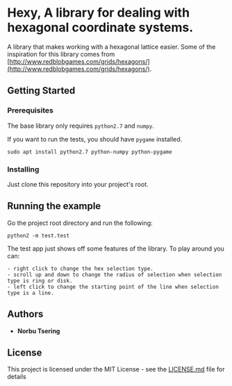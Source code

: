 # Hexy, A library for dealing with hexagonal coordinate systems.

A library that makes working with a hexagonal lattice easier. Some of the inspiration for this library comes from [http://www.redblobgames.com/grids/hexagons/](http://www.redblobgames.com/grids/hexagons/).

## Getting Started

### Prerequisites

The base library only requires `python2.7` and `numpy`.

If you want to run the tests, you should have `pygame` installed.


```
sudo apt install python2.7 python-numpy python-pygame
```

### Installing

Just clone this repository into your project's root.


## Running the example

Go the project root directory and run the following:

```
python2 -m test.test
```

The test app just shows off some features of the library. To play around you can:

```
- right click to change the hex selection type. 
- scroll up and down to change the radius of selection when selection type is ring or disk.
- left click to change the starting point of the line when selection type is a line.
```

## Authors

* **Norbu Tsering** 

## License

This project is licensed under the MIT License - see the [LICENSE.md](LICENSE.md) file for details

